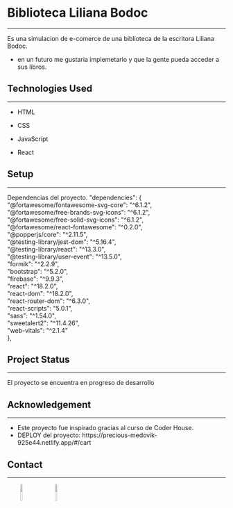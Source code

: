 <h1>Biblioteca Liliana Bodoc</h1>
<hr><p>Es una simulacion de e-comerce de una biblioteca de la escritora Liliana Bodoc.</p><ul>
<li>en un futuro me gustaria implemetarlo y que la gente pueda acceder a sus libros.</li>
</ul><h2>Technologies Used</h2>
<hr><ul>
<li>HTML</li>
</ul><ul>
<li>CSS</li>
</ul><ul>
<li>JavaScript</li>
</ul><ul>
<li>React</li>
</ul><h2>Setup</h2>
<hr><p>Dependencias del proyecto.
"dependencies": {
"@fortawesome/fontawesome-svg-core": "^6.1.2",</br>
"@fortawesome/free-brands-svg-icons": "^6.1.2",</br>
"@fortawesome/free-solid-svg-icons": "^6.1.2",</br>
"@fortawesome/react-fontawesome": "^0.2.0",</br>
"@popperjs/core": "^2.11.5",</br>
"@testing-library/jest-dom": "^5.16.4",</br>
"@testing-library/react": "^13.3.0",</br>
"@testing-library/user-event": "^13.5.0",</br>
"formik": "^2.2.9",</br>
"bootstrap": "^5.2.0",</br>
"firebase": "^9.9.3",</br>
"react": "^18.2.0",</br>
"react-dom": "^18.2.0",</br>
"react-router-dom": "^6.3.0",</br>
"react-scripts": "5.0.1",</br>
"sass": "^1.54.0",</br>
"sweetalert2": "^11.4.26",</br>
"web-vitals": "^2.1.4"</br>
},</p><h2>Project Status</h2>
<hr><p>El proyecto se encuentra en progreso de desarrollo</p><h2>Acknowledgement</h2>
<hr><ul>
<li>Este proyecto fue inspirado gracias al curso de Coder House.</li>
<li>DEPLOY del proyecto: https://precious-medovik-925e44.netlify.app/#/cart</li>
</ul><h2>Contact</h2>
<hr><p><span style="margin-right: 30px;"></span><a href="https://www.linkedin.com/in/ignacio-di-paolo-9354711b8/"><img target="_blank" src="https://cdn.jsdelivr.net/gh/devicons/devicon/icons/linkedin/linkedin-original.svg" style="width: 10%;"></a><span style="margin-right: 30px;"></span><a href="https://github.com/nachobeatbox"><img target="_blank" src="https://cdn.jsdelivr.net/gh/devicons/devicon/icons/github/github-original.svg" style="width: 10%;"></a></p>